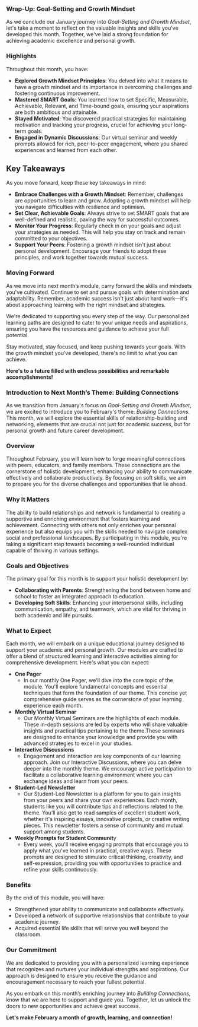 ### Wrap-Up: Goal-Setting and Growth Mindset

As we conclude our January journey into *Goal-Setting and Growth Mindset*, let's take a moment to reflect on the valuable insights and skills you've developed this month. Together, we've laid a strong foundation for achieving academic excellence and personal growth.

### Highlights

Throughout this month, you have:

- **Explored Growth Mindset Principles**: You delved into what it means to have a growth mindset and its importance in overcoming challenges and fostering continuous improvement.  
- **Mastered SMART Goals**: You learned how to set Specific, Measurable, Achievable, Relevant, and Time-bound goals, ensuring your aspirations are both ambitious and attainable.  
- **Stayed Motivated**: You discovered practical strategies for maintaining motivation and tracking your progress, crucial for achieving your long-term goals.  
- **Engaged in Dynamic Discussions**: Our virtual seminar and weekly prompts allowed for rich, peer-to-peer engagement, where you shared experiences and learned from each other.

## Key Takeaways
As you move forward, keep these key takeaways in mind:

- **Embrace Challenges with a Growth Mindset**: Remember, challenges are opportunities to learn and grow. Adopting a growth mindset will help you navigate difficulties with resilience and optimism.  
- **Set Clear, Achievable Goals**: Always strive to set SMART goals that are well-defined and realistic, paving the way for successful outcomes.  
- **Monitor Your Progress**: Regularly check in on your goals and adjust your strategies as needed. This will help you stay on track and remain committed to your objectives.  
- **Support Your Peers**: Fostering a growth mindset isn't just about personal development. Encourage your friends to adopt these principles, and work together towards mutual success.

### Moving Forward

As we move into next month’s module, carry forward the skills and mindsets you've cultivated. Continue to set and pursue goals with determination and adaptability. Remember, academic success isn't just about hard work—it's about approaching learning with the right mindset and strategies.

We're dedicated to supporting you every step of the way. Our personalized learning paths are designed to cater to your unique needs and aspirations, ensuring you have the resources and guidance to achieve your full potential.

Stay motivated, stay focused, and keep pushing towards your goals. With the growth mindset you've developed, there's no limit to what you can achieve.

**Here's to a future filled with endless possibilities and remarkable accomplishments\!**

### Introduction to Next Month’s Theme: Building Connections

As we transition from January's focus on *Goal-Setting and Growth Mindset*, we are excited to introduce you to February's theme: *Building Connections*. This month, we will explore the essential skills of relationship-building and networking, elements that are crucial not just for academic success, but for personal growth and future career development.

### Overview

Throughout February, you will learn how to forge meaningful connections with peers, educators, and family members. These connections are the cornerstone of holistic development, enhancing your ability to communicate effectively and collaborate productively. By focusing on soft skills, we aim to prepare you for the diverse challenges and opportunities that lie ahead.

### Why It Matters

The ability to build relationships and network is fundamental to creating a supportive and enriching environment that fosters learning and achievement. Connecting with others not only enriches your personal experience but also equips you with the skills needed to navigate complex social and professional landscapes. By participating in this module, you're taking a significant step towards becoming a well-rounded individual capable of thriving in various settings.

### Goals and Objectives

The primary goal for this month is to support your holistic development by:

- **Collaborating with Parents**: Strengthening the bond between home and school to foster an integrated approach to education.  
- **Developing Soft Skills**: Enhancing your interpersonal skills, including communication, empathy, and teamwork, which are vital for thriving in both academic and life pursuits.

### What to Expect

Each month, we will embark on a unique educational journey designed to support your academic and personal growth. Our modules are crafted to offer a blend of structured learning and interactive activities aiming for comprehensive development. Here's what you can expect:

- **One Pager**  
  - In our monthly One Pager, we'll dive into the core topic of the module. You'll explore fundamental concepts and essential techniques that form the foundation of our theme. This concise yet comprehensive guide serves as the cornerstone of your learning experience each month.  
- **Monthly Virtual Seminar**  
  - Our Monthly Virtual Seminars are the highlights of each module. These in-depth sessions are led by experts who will share valuable insights and practical tips pertaining to the theme.These seminars are designed to enhance your knowledge and provide you with advanced strategies to excel in your studies.  
- **Interactive Discussions**  
  - Engagement and interaction are key components of our learning approach. Join our Interactive Discussions, where you can delve deeper into the monthly theme. We encourage active participation to facilitate a collaborative learning environment where you can exchange ideas and learn from your peers.  
- **Student-Led Newsletter**  
  - Our Student-Led Newsletter is a platform for you to gain insights from your peers and share your own experiences. Each month, students like you will contribute tips and reflections related to the theme. You’ll also get to read samples of excellent student work, whether it's inspiring essays, innovative projects, or creative writing pieces. This newsletter fosters a sense of community and mutual support among students.  
- **Weekly Prompts for Student Communit**y  
  - Every week, you'll receive engaging prompts that encourage you to apply what you've learned in practical, creative ways. These prompts are designed to stimulate critical thinking, creativity, and self-expression, providing you with opportunities to practice and refine your skills continuously.

### Benefits

By the end of this module, you will have:

- Strengthened your ability to communicate and collaborate effectively.  
- Developed a network of supportive relationships that contribute to your academic journey.  
- Acquired essential life skills that will serve you well beyond the classroom.

### Our Commitment

We are dedicated to providing you with a personalized learning experience that recognizes and nurtures your individual strengths and aspirations. Our approach is designed to ensure you receive the guidance and encouragement necessary to reach your fullest potential.

As you embark on this month’s enriching journey into *Building Connections*, know that we are here to support and guide you. Together, let us unlock the doors to new opportunities and achieve great success.

**Let's make February a month of growth, learning, and connection\!**


